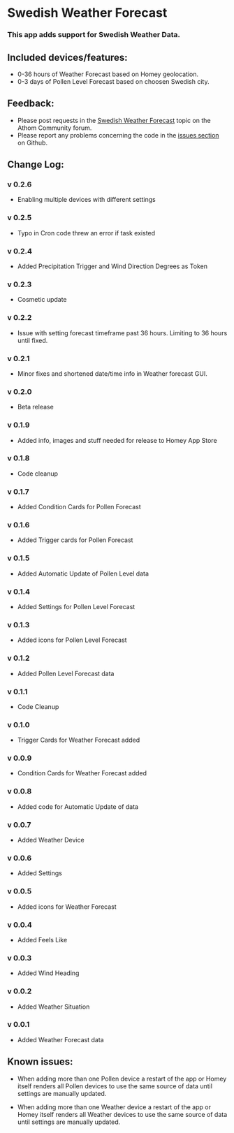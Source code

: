 # Swedish Weather Forecast

### This app adds support for Swedish Weather Data.

## Included devices/features:
* 0-36 hours of Weather Forecast based on Homey geolocation.
* 0-3 days of Pollen Level Forecast based on choosen Swedish city.

## Feedback:
* Please post requests in the [Swedish Weather Forecast](https://community.athom.com/t/swedish-weather-forecast/) topic on the Athom Community forum.
* Please report any problems concerning the code in the [issues section](https://github.com/JohanBendz/se.swefa/issues) on Github.

## Change Log:

### v 0.2.6
* Enabling multiple devices with different settings
### v 0.2.5
* Typo in Cron code threw an error if task existed
### v 0.2.4
* Added Precipitation Trigger and Wind Direction Degrees as Token
### v 0.2.3
* Cosmetic update
### v 0.2.2
* Issue with setting forecast timeframe past 36 hours. Limiting to 36 hours until fixed.
### v 0.2.1
* Minor fixes and shortened date/time info in Weather forecast GUI. 
### v 0.2.0
* Beta release
### v 0.1.9
* Added info, images and stuff needed for release to Homey App Store
### v 0.1.8
* Code cleanup 
### v 0.1.7
* Added Condition Cards for Pollen Forecast
### v 0.1.6
* Added Trigger cards for Pollen Forecast
### v 0.1.5
* Added Automatic Update of Pollen Level data
### v 0.1.4
* Added Settings for Pollen Level Forecast
### v 0.1.3
* Added icons for Pollen Level Forecast
### v 0.1.2
* Added Pollen Level Forecast data
### v 0.1.1
* Code Cleanup
### v 0.1.0
* Trigger Cards for Weather Forecast added
### v 0.0.9
* Condition Cards for Weather Forecast added
### v 0.0.8
* Added code for Automatic Update of data
### v 0.0.7
* Added Weather Device
### v 0.0.6
* Added Settings
### v 0.0.5
* Added icons for Weather Forecast
### v 0.0.4
* Added Feels Like
### v 0.0.3
* Added Wind Heading
### v 0.0.2
* Added Weather Situation
### v 0.0.1
* Added Weather Forecast data


## Known issues:
* When adding more than one Pollen device a restart of the app or Homey itself renders all Pollen devices to use the same source of data until settings are manually updated.

* When adding more than one Weather device a restart of the app or Homey itself renders all Weather devices to use the same source of data until settings are manually updated.